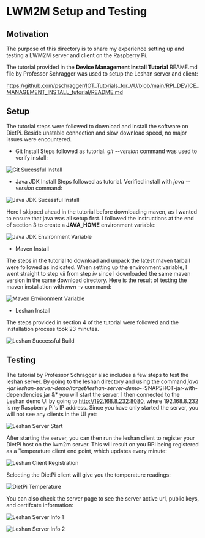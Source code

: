 # LWM2M Setup and Testing

## Motivation

The purpose of this directory is to share my experience setting up and testing a LWM2M server and client on the Raspberry Pi.

The tutorial provided in the **Device Management Install Tutorial** REAME.md file by Professor Schragger was used to setup the Leshan server and client:

https://github.com/pschragger/IOT_Tutorials_for_VU/blob/main/RPI_DEVICE_MANAGEMENT_INSTALL_tutorial/README.md


## Setup

The tutorial steps were followed to download and install the software on DietPi. Beside unstable connection and slow download speed, no major issues were encountered.

- Git Install
Steps followed as tutorial.
*git --version* command was used to verify install:

![Git Sucessful Install](https://github.com/HectorGBoissier/CSC8566_IOT_Fall2022/blob/LWM2M/LWM2M/Images/4-git-version-installed-1.JPG)

- Java JDK Install
Steps followed as tutorial.
Verified install with *java --version* command:

![Java JDK Sucessful Install](https://github.com/HectorGBoissier/CSC8566_IOT_Fall2022/blob/LWM2M/LWM2M/Images/7-java-jdk-version-installed-2.JPG)

Here I skipped ahead in the tutorial before downloading maven, as I wanted to ensure that java was all setup first. I followed the instructions at the end of section 3 to create a **JAVA_HOME** environment variable:

![Java JDK Environment Variable](https://github.com/HectorGBoissier/CSC8566_IOT_Fall2022/blob/LWM2M/LWM2M/Images/8-java-home-environment-install-3.JPG)

- Maven Install

The steps in the tutorial to download and unpack the latest maven tarball were followed as indicated. When setting up the environment variable, I went straight to step *vii* from step *iv* since I downloaded the same maven version in the same download directory.
Here is the result of testing the maven installation with *mvn -v* command:

![Maven Environment Variable](https://github.com/HectorGBoissier/CSC8566_IOT_Fall2022/blob/LWM2M/LWM2M/Images/12-maven-installation-test-4.JPG)

- Leshan Install

The steps provided in section 4 of the tutorial were followed and the installation process took 23 minutes. 

![Leshan Successful Build](https://github.com/HectorGBoissier/CSC8566_IOT_Fall2022/blob/LWM2M/LWM2M/Images/14-leshan-build-success-5.JPG)

## Testing

The tutorial by Professor Schragger also includes a few steps to test the leshan server. By going to the leshan directory and using the command *java -jar leshan-server-demo/target/leshan-server-demo-*-SNAPSHOT-jar-with-dependencies.jar &* you will start the server.
I then connected to the Leshan demo UI by going to http://192.168.8.232:8080, where 192.168.8.232 is my Raspberry Pi's IP address. Since you have only started the server, you will not see any clients in the UI yet:

![Leshan Server Start](https://github.com/HectorGBoissier/CSC8566_IOT_Fall2022/blob/LWM2M/LWM2M/Images/15-leshan-server-started-6.JPG)

After starting the server, you can then run the leshan client to register your DietPi host on the lwm2m server. This will result on you RPI being registered as a Temperature client end point, which updates every minute:

![Leshan Client Registration](https://github.com/HectorGBoissier/CSC8566_IOT_Fall2022/blob/LWM2M/LWM2M/Images/16-leshan-pi-registration-7.JPG)

Selecting the DietPi client will give you the temperature readings:

![DietPi Temperature](https://github.com/HectorGBoissier/CSC8566_IOT_Fall2022/blob/LWM2M/LWM2M/Images/20-leshan-server-device-temperature-8.JPG)

You can also check the server page to see the server active url, public keys, and certifcate information:

![Leshan Server Info 1](https://github.com/HectorGBoissier/CSC8566_IOT_Fall2022/blob/LWM2M/LWM2M/Images/17-server-information-9.JPG)


![Leshan Server Info 2](https://github.com/HectorGBoissier/CSC8566_IOT_Fall2022/blob/LWM2M/LWM2M/Images/18-server-information-10.JPG)

